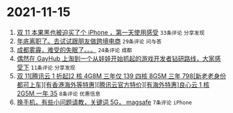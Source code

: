 # 2021-11-15

1. [双 11 本果黑也被迫买了个 iPhone ，第一天使用感受](https://www.v2ex.com/t/815399) `33条评论` `分享发现`
1. [年底离职了。去试试跟朋友做跨境电商](https://www.v2ex.com/t/815408) `29条评论` `问与答`
1. [成都雾霾，难受的失眠了。。。](https://www.v2ex.com/t/815397) `24条评论` `成都`
1. [偶然在 GayHub 上淘到一个从娃娃开始抓起的游戏开发者钻研路线，大家感受下](https://www.v2ex.com/t/815404) `11条评论` `分享发现`
1. [双 11[腾讯云 1 折起]2 核 4G8M 三年仅 139 四核 8G5M 三年 798[新老老身份都可上车][有香港海外等特惠][腾讯云官方特价][有海外特惠]良心云 1 核 2G5M 一年 35](https://www.v2ex.com/t/815412) `8条评论` `优惠信息`
1. [换手机，有些小问题请教，关键词 5G， magsafe](https://www.v2ex.com/t/815405) `7条评论` `iPhone`
